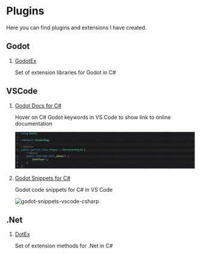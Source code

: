 # Plugins

Here you can find plugins and extensions I have created.

## Godot

1. [GodotEx](https://altamkp.github.io/GodotEx/)

    Set of extension libraries for Godot in C#

## VSCode

1. [Godot Docs for C#](https://marketplace.visualstudio.com/items?itemName=altamkp.godot-docs-vscode-csharp)

    Hover on C# Godot keywords in VS Code to show link to online documentation

    ![godot-docs-vscode-csharp](https://raw.githubusercontent.com/altamkp/godot-docs-vscode-csharp/master/docs/images/showcase.gif)

2. [Godot Snippets for C#](https://marketplace.visualstudio.com/items?itemName=altamkp.godot-snippets-vscode-csharp)

    Godot code snippets for C# in VS Code

    ![godot-snippets-vscode-csharp](https://raw.githubusercontent.com/altamkp/godot-snippets-vscode-csharp/master/docs/images/showcase.gif)

## .Net

1. [DotEx](https://altamkp.github.io/DotEx/)

    Set of extension methods for .Net in C#
